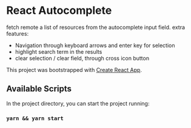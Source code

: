 # React Autocomplete
fetch remote a list of resources from the autocomplete input field. extra features:

- Navigation through keyboard arrows and enter key for selection
- highlight search term in the results
- clear selection / clear field, through cross icon button

This project was bootstrapped with [Create React App](https://github.com/facebook/create-react-app).

## Available Scripts

In the project directory, you can start the project running:

### `yarn && yarn start`

